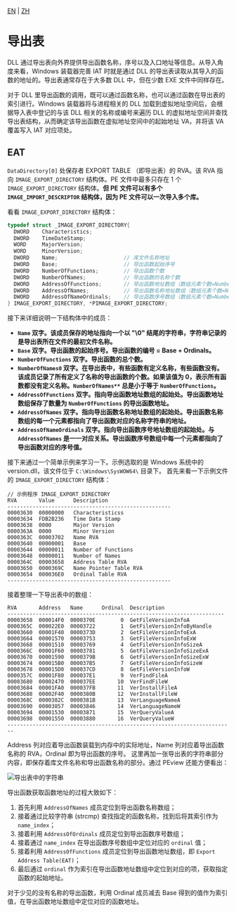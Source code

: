 [EN](./pe-export-table.md) | [ZH](./pe-export-table-zh.md)


# 导出表

DLL 通过导出表向外界提供导出函数名称，序号以及入口地址等信息。从导入角度来看，Windows 装载器完善 IAT 时就是通过 DLL 的导出表读取从其导入的函数的地址的。导出表通常存在于大多数 DLL 中，但在少数 EXE 文件中同样存在。

对于 DLL 里导出函数的调用，既可以通过函数名称，也可以通过函数在导出表的索引进行。Windows 装载器将与进程相关的 DLL 加载到虚拟地址空间后，会根据导入表中登记的与该 DLL 相关的名称或编号来遍历 DLL 的虚拟地址空间并查找导出表结构，从而确定该导出函数在虚拟地址空间中的起始地址 VA，并将该 VA 覆盖写入 IAT 对应项处。

## EAT

`DataDirectory[0]` 处保存者 EXPORT TABLE （即导出表）的 RVA。该 RVA 指向 `IMAGE_EXPORT_DIRECTORY` 结构体。PE 文件中最多只存在 1 个 `IMAGE_EXPORT_DIRECTORY` 结构体。**但 PE 文件可以有多个 `IMAGE_IMPORT_DESCRIPTOR` 结构体，因为 PE 文件可以一次导入多个库。**

看看 `IMAGE_EXPORT_DIRECTORY` 结构体：

```c
typedef struct _IMAGE_EXPORT_DIRECTORY{
  DWORD    Characteristics;
  DWORD    TimeDateStamp;
  WORD     MajorVersion;
  WORD     MinorVersion;
  DWORD    Name;                     // 库文件名称地址
  DWORD    Base;                     // 导出函数起始序号
  DWORD    NumberOfFunctions;        // 导出函数个数
  DWORD    NumberOfNames;            // 导出函数的名称个数
  DWORD    AddressOfFunctions;       // 导出函数地址数组（数组元素个数=NumberOfFunctions）
  DWORD    AddressOfNames;           // 导出函数名称地址数组（数组元素个数=NumberOfNames）
  DWORD    AddressOfNameOrdinals;    // 导出函数序号数组（数组元素个数=NumberOfNames）
} IMAGE_EXPORT_DIRECTORY, *PIMAGE_EXPORT_DIRECTORY;
```

接下来详细说明一下结构体中的成员：

- **`Name` 双字。该成员保存的地址指向一个以 "\0" 结尾的字符串，字符串记录的是导出表所在文件的最初文件名称。**
- **`Base` 双字。导出函数的起始序号。导出函数的编号 = Base + Ordinals。**
- **`NumberOfFunctions` 双字。导出函数的总个数。**
- **`NumberOfNames0` 双字。在导出表中，有些函数有定义名称，有些函数没有。该成员记录了所有定义了名称的导出函数的个数。如果该值为 0，表示所有函数都没有定义名称。`NumberOfNames**` 总是小于等于 `NumberOfFunctions`。**
- **`AddressOfFunctions` 双字。指向导出函数地址数组的起始处。导出函数地址数组保存了数量为 `NumberOfFunctions` 的导出函数地址。**
- **`AddressOfNames` 双字。指向导出函数名称地址数组的起始处。导出函数名称数组的每一个元素都指向了导出函数对应的名称字符串的地址。**
- **`AddressOfNameOrdinals` 双字。指向导出函数序号地址数组的起始处。与 `AddressOfNames` 是一一对应关系。导出函数序号数组中每一个元素都指向了导出函数对应的序号值。**

接下来通过一个简单示例来学习一下。示例选取的是 Windows 系统中的 version.dll，该文件位于 `C:\Windows\SysWOW64\` 目录下。
首先来看一下示例文件的 `IMAGE_EXPORT_DIRECTORY` 结构体：

```text
// 示例程序 IMAGE_EXPORT_DIRECTORY
RVA       Value      Description
----------------------------------------------------
00003630  00000000   Characteristicss
00003634  FDB2B236   Time Data Stamp
00003638  0000       Major Version
0000363A  0000       Minor Version
0000363C  00003702   Name RVA
00003640  00000001   Base
00003644  00000011   Number of Functions
00003648  00000011   Number of Names
0000364C  00003658   Address Table RVA
00003650  0000369C   Name Pointer Table RVA
00003654  000036E0   Ordinal Table RVA
----------------------------------------------------
```

接着整理一下导出表中的数组：

```text
RVA       Address   Name      Ordinal  Description
---------------------------------------------------------------------
00003658  000014F0  0000370E        0  GetFileVersionInfoA
0000365C  000022E0  00003722        1  GetFileVersionInfoByHandle
00003660  00001F40  0000373D        2  GetFileVersionInfoExA
00003664  00001570  00003753        3  GetFileVersionInfoExW
00003668  00001510  00003769        4  GetFileVersionInfoSizeA
0000366C  00001F60  00003781        5  GetFileVersionInfoSizeExA
00003670  00001590  0000379B        6  GetFileVersionInfoSizeExW
00003674  000015B0  000037B5        7  GetFileVersionInfoSizeW 
00003678  000015D0  000037CD        8  GetFileVersionInfoW
0000357C  00001F80  000037E1        9  VerFindFileA
00003680  00002470  000037EE       10  VerFindFileW
00003684  00001FA0  000037FB       11  VerInstallFileA
00003688  00002F40  0000380B       12  VerInstallFileW
0000368C  0000382C  0000381B       13  VerLanguageNameA
00003690  00003857  00003846       14  VerLanguageNameW
00003694  00001530  00003871       15  VerQueryValueA
00003698  00001550  00003880       16  VerQueryValueW
------------------------------------------------------------------------
```

Address 列对应着导出函数装载到内存中的实际地址，Name 列对应着导出函数名称的 RVA，Ordinal 即为导出函数的序号。
这里再加一张导出表的字符串部分内容，即保存着库文件名称和导出函数名称的部分。通过 PEview 还能方便看出：

![导出表中的字符串](../figure/pe4-eatstrings.png "图 10 - 导出表字符串部分")

导出函数获取函数地址的过程大致如下：

1. 首先利用 `AddressOfNames` 成员定位到导出函数名称数组；
2. 接着通过比较字符串 (strcmp) 查找指定的函数名称，找到后将其索引作为 `name_index`；
3. 接着利用 `AddressOfOrdinals` 成员定位到导出函数序号数组；
4. 接着通过 `name_index` 在导出函数序号数组中定位对应的 `ordinal` 值；
5. 接着利用 `AddressOfFunctions` 成员定位到导出函数地址数组，即 `Export Address Table(EAT)`；
6. 最后通过 `ordinal` 作为索引在导出函数地址数组中定位到对应的项，获取指定函数的起始地址。

对于少见的没有名称的导出函数，利用 Ordinal 成员减去 Base 得到的值作为索引值，在导出函数地址数组中定位对应的函数地址。